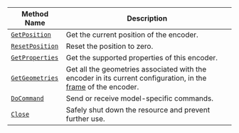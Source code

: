 <!-- prettier-ignore -->
Method Name | Description
----------- | -----------
[`GetPosition`](/build/configure/components/encoder/#getposition) | Get the current position of the encoder.
[`ResetPosition`](/build/configure/components/encoder/#resetposition) | Reset the position to zero.
[`GetProperties`](/build/configure/components/encoder/#getproperties) | Get the supported properties of this encoder.
[`GetGeometries`](/build/configure/components/encoder/#getgeometries) | Get all the geometries associated with the encoder in its current configuration, in the [frame](/mobility/frame-system/) of the encoder.
[`DoCommand`](/build/configure/components/encoder/#docommand) | Send or receive model-specific commands.
[`Close`](/build/configure/components/encoder/#close) | Safely shut down the resource and prevent further use.
